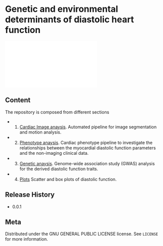 # Genetic and environmental determinants of diastolic heart function

![](img/strain_analysis.pdf)


## Content

The repository is composed from different sections 
 
* 1. [Cardiac Image anaysis](https://github.com/baiwenjia/ukbb_cardiac). 
Automated pipeline for image segmentation and motion analysis.

* 2. [Phenotype anaysis](https://github.com/ImperialCollegeLondon/diastolic_genetics/tree/master/phenotype_analysis). 
Cardiac phenotype pipeline to investigate the relationships between the myocardial diastolic function parameters and the non-imaging clinical data.

* 3. [Genetic anaysis](https://github.com/ImperialCollegeLondon/diastolic_genetics/tree/master/genetic_analysis). 
Genome-wide association study (GWAS) analysis for the derived diastolic function traits.

* 4. [Plots](https://github.com/ImperialCollegeLondon/diastolic_genetics/tree/master/plots)
Scatter and box plots of diastolic function.


## Release History

* 0.0.1 

## Meta

Distributed under the GNU GENERAL PUBLIC LICENSE license. See ``LICENSE`` for more information.

